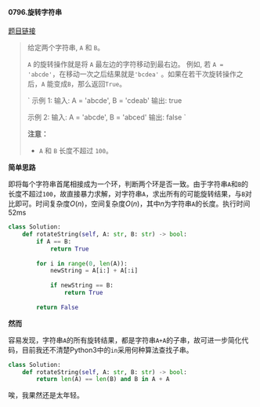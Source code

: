 #### 0796.旋转字符串

[题目链接](https://leetcode-cn.com/problems/rotate-string/)

> 给定两个字符串, `A` 和 `B`。
>
> `A` 的旋转操作就是将 `A` 最左边的字符移动到最右边。 例如, 若 `A = 'abcde'`，在移动一次之后结果就是`'bcdea'` 。如果在若干次旋转操作之后，`A` 能变成`B`，那么返回`True`。
>
> `
> 示例 1:
> 输入: A = 'abcde', B = 'cdeab'
> 输出: true
> 
> 示例 2:
> 输入: A = 'abcde', B = 'abced'
> 输出: false
> `
>
> **注意：**
>
> - `A` 和 `B` 长度不超过 `100`。

**简单思路**

即将每个字符串首尾相接成为一个环，判断两个环是否一致。由于字符串`A`和`B`的长度不超过``100``，故直接暴力求解，对字符串`A`，求出所有的可能旋转结果，与`B`对比即可。时间复杂度$O(n)$，空间复杂度$O(n)$，其中$n$为字符串`A`的长度。执行时间52ms

```python
class Solution:
    def rotateString(self, A: str, B: str) -> bool:
        if A == B:
            return True
        
        for i in range(0, len(A)):
            newString = A[i:] + A[:i]
            
            if newString == B:
                return True
        
        return False
```

**然而**

容易发现，字符串`A`的所有旋转结果，都是字符串`A+A`的子串，故可进一步简化代码，目前我还不清楚Python3中的`in`采用何种算法查找子串。

```python
class Solution:
    def rotateString(self, A: str, B: str) -> bool:
        return len(A) == len(B) and B in A + A
```

唉，我果然还是太年轻。